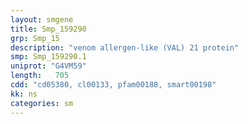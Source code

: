 ```yaml
---
layout: smgene
title: Smp_159290
grp: Smp_15
description: "venom allergen-like (VAL) 21 protein"
smp: Smp_159290.1
uniprot: "G4VM59"
length:   705
cdd: "cd05380, cl00133, pfam00188, smart00198"
kk: ns
categories: sm
---
```

